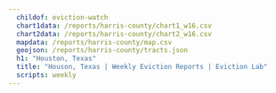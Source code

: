```yaml
---
  childof: eviction-watch
  chart1data: /reports/harris-county/chart1_w16.csv
  chart2data: /reports/harris-county/chart2_w16.csv
  mapdata: /reports/harris-county/map.csv
  geojson: /reports/harris-county/tracts.json
  h1: "Houston, Texas"
  title: "Houson, Texas | Weekly Eviction Reports | Eviction Lab"
  scripts: weekly
---
```

